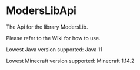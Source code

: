 # ModersLibApi
The Api for the library ModersLib.  

Please refer to the Wiki for how to use.

Lowest Java version supported: Java 11

Lowest Minecraft version supported: Minecraft 1.14.2